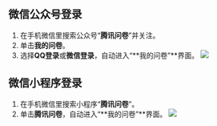 
## 微信公众号登录

1. 在手机微信里搜索公众号“**腾讯问卷**”并关注。
2. 单击**我的问卷**。
3. 选择**QQ登录**或**微信登录**，自动进入“**我的问卷”**界面。
![](https://main.qcloudimg.com/raw/77faac2f307f1fd5921842253f2ed2ce/%E5%BE%AE%E4%BF%A1%E5%85%AC%E4%BC%97%E5%8F%B7%E7%99%BB%E5%BD%95.png)


## 微信小程序登录

1. 在手机微信里搜索小程序“**腾讯问卷**”。
2. 单击**腾讯问卷**，自动进入“**我的问卷”**界面。
![](https://main.qcloudimg.com/raw/b74a7488df9454e43ef5cceeaf861b07.png)
